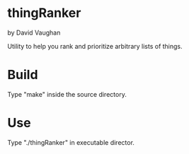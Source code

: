 thingRanker
===========
by David Vaughan

Utility to help you rank and prioritize arbitrary lists of things.

Build
=====
Type "make" inside the source directory.

Use
===
Type "./thingRanker" in executable director.
